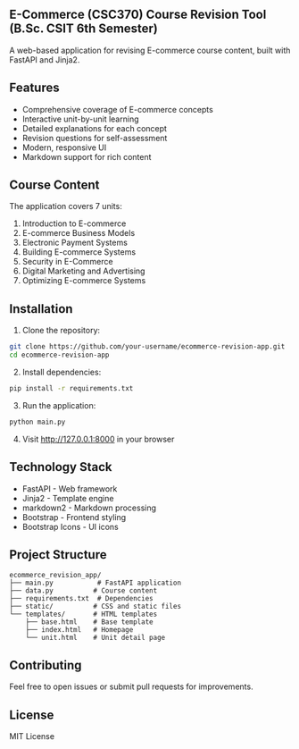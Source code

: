 ## E-Commerce (CSC370) Course Revision Tool (B.Sc. CSIT 6th Semester)

A web-based application for revising E-commerce course content, built with FastAPI and Jinja2.

## Features

- Comprehensive coverage of E-commerce concepts
- Interactive unit-by-unit learning
- Detailed explanations for each concept
- Revision questions for self-assessment
- Modern, responsive UI
- Markdown support for rich content

## Course Content

The application covers 7 units:
1. Introduction to E-commerce
2. E-commerce Business Models
3. Electronic Payment Systems
4. Building E-commerce Systems
5. Security in E-Commerce
6. Digital Marketing and Advertising
7. Optimizing E-commerce Systems

## Installation

1. Clone the repository:
```bash
git clone https://github.com/your-username/ecommerce-revision-app.git
cd ecommerce-revision-app
```

2. Install dependencies:
```bash
pip install -r requirements.txt
```

3. Run the application:
```bash
python main.py
```

4. Visit http://127.0.0.1:8000 in your browser

## Technology Stack

- FastAPI - Web framework
- Jinja2 - Template engine
- markdown2 - Markdown processing
- Bootstrap - Frontend styling
- Bootstrap Icons - UI icons

## Project Structure

```
ecommerce_revision_app/
├── main.py           # FastAPI application
├── data.py          # Course content
├── requirements.txt  # Dependencies
├── static/          # CSS and static files
└── templates/       # HTML templates
    ├── base.html    # Base template
    ├── index.html   # Homepage
    └── unit.html    # Unit detail page
```

## Contributing

Feel free to open issues or submit pull requests for improvements.

## License

MIT License 
